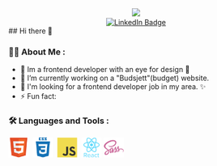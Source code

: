 
<div id="header" align="center">
  <img src="https://media.giphy.com/media/paTz7UZbPfTZFRYnnB/giphy.gif" width="100"/>

<div id="links">
    <a href="https://www.linkedin.com/in/silje-elisabeth-thun%C3%A6s-b395451b5/">
    <img src="https://img.shields.io/badge/LinkedIn-blue?style=for-the-badge&logo=linkedin&logoColor=white" alt="LinkedIn Badge"/>
  </a>
</div>
  </div>
## Hi there 👋

### :woman_technologist: About Me :
- :dancer: Im a frontend developer with an eye for design :eyes:
- 🔭 I’m currently working on a "Budsjett"(budget) website.
- 🤔 I'm looking for a frontend developer job in my area. ✨
- ⚡ Fun fact: 

### :hammer_and_wrench: Languages and Tools :
<span>
  <img src="https://github.com/devicons/devicon/blob/master/icons/html5/html5-original.svg" title="HTML5" alt="HTML" width="40" height="40"/>&nbsp;
  <img src="https://github.com/devicons/devicon/blob/master/icons/css3/css3-plain-wordmark.svg"  title="CSS3" alt="CSS" width="40" height="40"/>&nbsp;
  <img src="https://github.com/devicons/devicon/blob/master/icons/javascript/javascript-original.svg" title="JavaScript" alt="JavaScript" width="40" height="40"/>&nbsp;
  <img src="https://github.com/devicons/devicon/blob/master/icons/react/react-original-wordmark.svg" title="React" alt="React" width="40" height="40"/>
  <img src="https://raw.githubusercontent.com/devicons/devicon/1119b9f84c0290e0f0b38982099a2bd027a48bf1/icons/sass/sass-original.svg" title="Sass" alt="Sass" width="40" height="40"/>&nbsp
</span>


